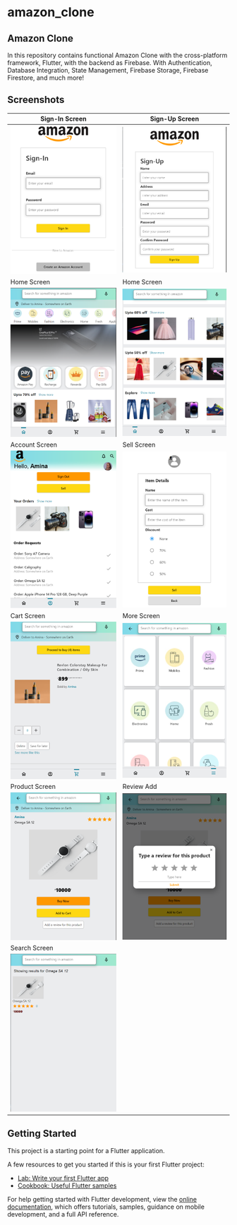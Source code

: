 # amazon_clone

## Amazon Clone

In this repository contains functional Amazon Clone with the cross-platform framework, Flutter, with the backend as Firebase.
With Authentication, Database Integration, State Management, Firebase Storage, Firebase Firestore, and much more!

## Screenshots

| Sign-In Screen                                | Sign-Up Screen                                      |
| --------------------------------------------- | --------------------------------------------------- |
| ![image](assets/images/sign%20in.png)         | ![image](assets/images/sign%20up.png)               |
| Home Screen                                   | Home Screen                                         |
| ![image](assets/images/homepage.png)          | ![image](assets/images/homepage2.png)               |
| Account Screen                                | Sell Screen                                         |
| ![image](assets/images/account%20screeen.png) | ![image](assets/images/sell%20screeen%20.png)       |
| Cart Screen                                   | More Screen                                         |
| ![image](assets/images/cart%20screen.png)     | ![image](assets/images/more%20screen.png)           |
| Product Screen                                | Review Add                                          |
| ![image](assets/images/productpage.png)       | ![image](assets/images/productpage%20reviewadd.png) |
| Search Screen                                 |
| ![image](assets/images/search%20screen.png)   |

## Getting Started

This project is a starting point for a Flutter application.

A few resources to get you started if this is your first Flutter project:

-   [Lab: Write your first Flutter app](https://docs.flutter.dev/get-started/codelab)
-   [Cookbook: Useful Flutter samples](https://docs.flutter.dev/cookbook)

For help getting started with Flutter development, view the
[online documentation](https://docs.flutter.dev/), which offers tutorials,
samples, guidance on mobile development, and a full API reference.
